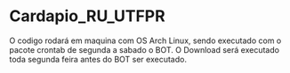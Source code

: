 # Cardapio_RU_UTFPR
O codigo rodará em maquina com OS Arch Linux, sendo executado com o pacote crontab de segunda a sabado o BOT.
O Download será executado toda segunda feira antes do BOT ser executado.

